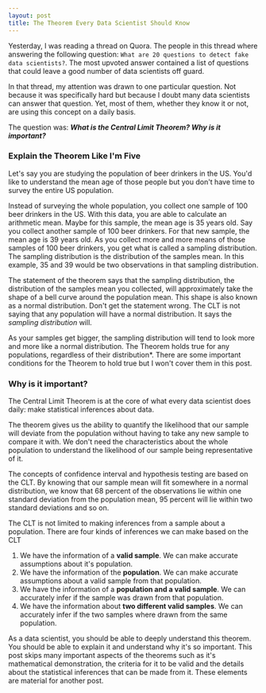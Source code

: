 ```yaml
---
layout: post
title: The Theorem Every Data Scientist Should Know
---
```


Yesterday, I was reading a thread on Quora. The people in this thread where answering the following question: `What are 20 questions to detect fake data scientists?`. The most upvoted answer contained a list of questions that could leave a good number of data scientists off guard.

In that thread, my attention was drawn to one particular question. Not because it was specifically hard but because I doubt many data scientists can answer that question. Yet, most of them, whether they know it or not, are using this concept on a daily basis.

The question was: ***What is the Central Limit Theorem? Why is it important?***

### Explain the Theorem Like I'm Five

Let's say you are studying the population of beer drinkers in the US. You'd like to understand the mean age of those people but you don't have time to survey the entire US population.

Instead of surveying the whole population, you collect one sample of 100 beer drinkers in the US. With this data, you are able to calculate an arithmetic mean. Maybe for this sample, the mean age is 35 years old. Say you collect another sample of 100 beer drinkers. For that new sample, the mean age is 39 years old. As you collect more and more means of those samples of 100 beer drinkers, you get what is called a sampling distribution. The sampling distribution is the distribution of the samples mean. In this example, 35 and 39 would be two observations in that sampling distribution.

The statement of the theorem says that the sampling distribution, the distribution of the samples mean you collected, will approximately take the shape of a bell curve around the population mean. This shape is also known as a normal distribution. Don't get the statement wrong. The CLT is not saying that any population will have a normal distribution. It says the _sampling distribution_ will.

As your samples get bigger, the sampling distribution will tend to look more and more like a normal distribution. The Theorem holds true for any populations, regardless of their distribution*. There are some important conditions for the Theorem to hold true but I won't cover them in this post.

### Why is it important?

The Central Limit Theorem is at the core of what every data scientist does daily: make statistical inferences about data.

The theorem gives us the ability to quantify the likelihood that our sample will deviate from the population without having to take any new sample to compare it with. We don't need the characteristics about the whole population to understand the likelihood of our sample being representative of it.

The concepts of confidence interval and hypothesis testing are based on the CLT. By knowing that our sample mean will fit somewhere in a normal distribution, we know that 68 percent of the observations lie within one standard deviation from the population mean, 95 percent will lie within two standard deviations and so on.

The CLT is not limited to making inferences from a sample about a population. There are four kinds of inferences we can make based on the CLT

1. We have the information of a **valid sample**. We can make accurate assumptions about it's population.
2. We have the information of the **population**. We can make accurate assumptions about a valid sample from that population.
3. We have the information of a **population and a valid sample**. We can accurately infer if the sample was drawn from that population.
4. We have the information about **two different valid samples**. We can accurately infer if the two samples where drawn from the same population.

As a data scientist, you should be able to deeply understand this theorem. You should be able to explain it and understand why it's so important. This post skips many important aspects of the theorems such as it's mathematical demonstration, the criteria for it to be valid and the details about the statistical inferences that can be made from it. These elements are material for another post.
